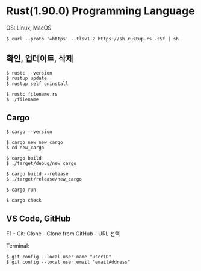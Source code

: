 # Rust(1.90.0) Programming Language
OS: Linux, MacOS

```
$ curl --proto '=https' --tlsv1.2 https://sh.rustup.rs -sSf | sh
```


## 확인, 업데이트, 삭제

```
$ rustc --version
$ rustup update
$ rustup self uninstall
```

```
$ rustc filename.rs
$ ./filename
```


## Cargo

```
$ cargo --version
```

```
$ cargo new new_cargo
$ cd new_cargo
```

```
$ cargo build
$ ./target/debug/new_cargo
```

```
$ cargo build --release
$ ./target/release/new_cargo
```

```
$ cargo run
```

```
$ cargo check
```


## VS Code, GitHub

F1 - Git: Clone - Clone from GitHub - URL 선택


Terminal:

```
$ git config --local user.name "userID"
$ git config --local user.email "emailAddress"
```